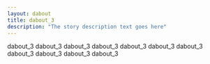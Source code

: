 ```yaml
---
layout: dabout
title: dabout_3 
description: "The story description text goes here"
---
```


dabout_3 dabout_3 dabout_3 dabout_3 dabout_3 dabout_3 dabout_3 dabout_3 dabout_3 dabout_3 dabout_3 